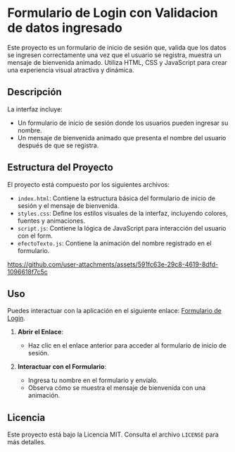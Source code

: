 # Formulario de Login con Validacion de datos ingresado

Este proyecto es un formulario de inicio de sesión que, valida que los datos se ingresen correctamente
una vez que el usuario se registra, muestra un mensaje de bienvenida animado. Utiliza HTML, CSS y JavaScript para crear una experiencia visual atractiva y dinámica.

## Descripción

La interfaz incluye:

- Un formulario de inicio de sesión donde los usuarios pueden ingresar su nombre.
- Un mensaje de bienvenida animado que presenta el nombre del usuario después de que se registra.


## Estructura del Proyecto

El proyecto está compuesto por los siguientes archivos:

- `index.html`: Contiene la estructura básica del formulario de inicio de sesión y el mensaje de bienvenida.
- `styles.css`: Define los estilos visuales de la interfaz, incluyendo colores, fuentes y animaciones.
- `script.js`: Contiene la lógica de JavaScript para interacción del usuario con el form.
- `efectoTexto.js`: Contiene la animación del nombre registrado en el formulario.



https://github.com/user-attachments/assets/591fc63e-29c8-4619-8dfd-1096618f7c5c


## Uso

Puedes interactuar con la aplicación en el siguiente enlace: [Formulario de Login](https://formlogin-homeworkcodigofacilito-frontend.onrender.com/).

1. **Abrir el Enlace**:
   - Haz clic en el enlace anterior para acceder al formulario de inicio de sesión.

2. **Interactuar con el Formulario**:
   - Ingresa tu nombre en el formulario y envíalo.
   - Observa cómo se muestra el mensaje de bienvenida con una animación.


## Licencia
Este proyecto está bajo la Licencia MIT. Consulta el archivo `LICENSE` para más detalles.

